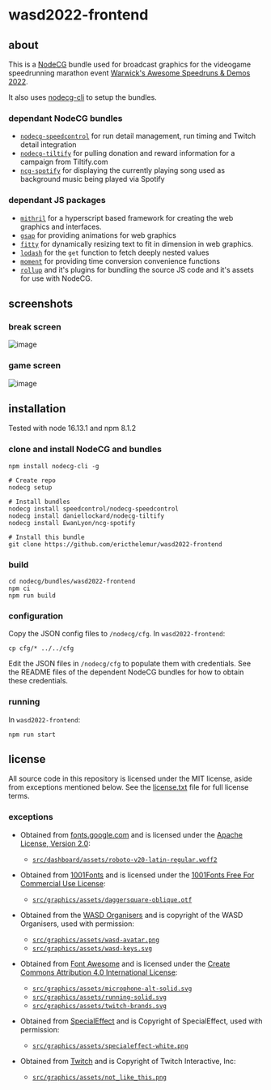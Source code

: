 # wasd2022-frontend

## about

This is a [NodeCG](https://nodecg.dev) bundle used for broadcast graphics for
the videogame speedrunning marathon event [Warwick's Awesome Speedruns & Demos
2022](https://warwickspeed.run).

It also uses [nodecg-cli](https://www.npmjs.com/package/nodecg-cli) to setup the bundles.

### dependant NodeCG bundles

* [`nodecg-speedcontrol`](https://github.com/speedcontrol/nodecg-speedcontrol)
  for run detail management, run timing and Twitch detail integration
* [`nodecg-tiltify`](https://github.com/daniellockard/nodecg-tiltify) for
  pulling donation and reward information for a campaign from Tiltify.com
* [`ncg-spotify`](https://github.com/EwanLyon/ncg-spotify) for displaying the
  currently playing song used as background music being played via Spotify

### dependant JS packages

* [`mithril`](https://mithril.js.org) for a hyperscript based framework for
  creating the web graphics and interfaces.
* [`gsap`](https://greensock.com/gsap) for providing animations for web graphics
* [`fitty`](https://github.com/rikschennink/fitty) for dynamically resizing text
  to fit in dimension in web graphics.
* [`lodash`](https://lodash.com) for the `get` function to fetch deeply nested
  values
* [`moment`](https://momentjs.com) for providing time conversion convenience
  functions
* [`rollup`](https://rollupjs.org) and it's plugins for bundling the source JS
  code and it's assets for use with NodeCG.

## screenshots

### break screen

![image](https://user-images.githubusercontent.com/8903016/174202730-45914da6-f995-42d5-8910-9187a462e7b5.png)

### game screen

![image](https://user-images.githubusercontent.com/8903016/174202679-b65ea7f8-7b8a-486d-9afd-d4478907e587.png)


## installation
Tested with node 16.13.1 and npm 8.1.2

### clone and install NodeCG and bundles

```shell
npm install nodecg-cli -g

# Create repo
nodecg setup

# Install bundles
nodecg install speedcontrol/nodecg-speedcontrol
nodecg install daniellockard/nodecg-tiltify
nodecg install EwanLyon/ncg-spotify

# Install this bundle 
git clone https://github.com/ericthelemur/wasd2022-frontend
```

### build

```shell
cd nodecg/bundles/wasd2022-frontend
npm ci
npm run build
```

### configuration

Copy the JSON config files to `/nodecg/cfg`. In `wasd2022-frontend`:

```shell
cp cfg/* ../../cfg
```

Edit the JSON files in `/nodecg/cfg` to populate them with credentials.
See the README files of the dependent NodeCG bundles for how to obtain these
credentials.

### running
In `wasd2022-frontend`:

```shell
npm run start
```

## license

All source code in this repository is licensed under the MIT license, aside from
exceptions mentioned below. See the [license.txt](./license.txt) file for full
license terms.

### exceptions

* Obtained from [fonts.google.com](https://fonts.google.com) and is licensed
  under the [Apache License, Version 2.0](https://www.apache.org/licenses/LICENSE-2.0):
  * [`src/dashboard/assets/roboto-v20-latin-regular.woff2`](./src/dashboard/assets/roboto-v20-latin-regular.woff2)

* Obtained from [1001Fonts](https://1001fonts.com) and is licensed under the
  [1001Fonts Free For Commercial Use License](https://www.1001fonts.com/licences/ffc.html):
  * [`src/graphics/assets/daggersquare-oblique.otf`](./src/graphics/assets/daggersquare-oblique.otf)

* Obtained from the [WASD Organisers](https://wasd.warwick.gg) and is copyright
  of the WASD Organisers, used with permission:
  * [`src/graphics/assets/wasd-avatar.png`](./src/graphics/assets/wasd-avatar.png)
  * [`src/graphics/assets/wasd-keys.svg`](./src/graphics/assets/wasd-keys.svg)

* Obtained from [Font Awesome](https://fontawesome.com) and is licensed under
  the [Create Commons Attribution 4.0 International License](https://creativecommons.org/licenses/by/4.0):
  * [`src/graphics/assets/microphone-alt-solid.svg`](./src/graphics/assets/microphone-alt-solid.svg)
  * [`src/graphics/assets/running-solid.svg`](./src/graphics/assets/running-solid.svg)
  * [`src/graphics/assets/twitch-brands.svg`](./src/graphics/assets/twitch-brands.svg)

* Obtained from [SpecialEffect](https://www.specialeffect.org.uk) and is
  Copyright of SpecialEffect, used with permission:
  * [`src/graphics/assets/specialeffect-white.png`](./src/graphics/assets/specialeffect-white.png)

* Obtained from [Twitch](https://twitch.tv) and is Copyright of Twitch
  Interactive, Inc:
  * [`src/graphics/assets/not_like_this.png`](./src/graphics/assets/not_like_this.png)

